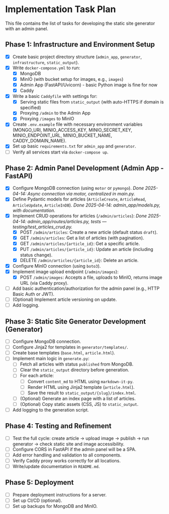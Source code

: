 # Implementation Task Plan

This file contains the list of tasks for developing the static site generator with an admin panel.

## Phase 1: Infrastructure and Environment Setup

*   [x] Create basic project directory structure (`admin_app`, `generator`, `infrastructure`, `static_output`).
*   [x] Write `docker-compose.yml` to run:
    *   [x] MongoDB
    *   [x] MinIO (with bucket setup for images, e.g., `images`)
    *   [x] Admin App (FastAPI/Uvicorn) - basic Python image is fine for now
    *   [x] Caddy
*   [x] Write a basic `Caddyfile` with settings for:
    *   [x] Serving static files from `static_output` (with auto-HTTPS if domain is specified)
    *   [x] Proxying `/admin` to the Admin App
    *   [x] Proxying `/images` to MinIO
*   [x] Create `.env.example` file with necessary environment variables (MONGO_URI, MINIO_ACCESS_KEY, MINIO_SECRET_KEY, MINIO_ENDPOINT_URL, MINIO_BUCKET_NAME, CADDY_DOMAIN_NAME).
*   [x] Set up basic `requirements.txt` for `admin_app` and `generator`.
*   [ ] Verify all services start via `docker-compose up`.

## Phase 2: Admin Panel Development (Admin App - FastAPI)

*   [x] Configure MongoDB connection (using `motor` or `pymongo`).
    _Done 2025-04-14: Async connection via motor, centralized in main.py._
*   [x] Define Pydantic models for articles (`ArticleCreate`, `ArticleRead`, `ArticleUpdate`, `ArticleInDB`).
    _Done 2025-04-14: admin_app/models.py, with documentation._
*   [x] Implement CRUD operations for articles (`/admin/articles`):
    _Done 2025-04-14: admin_app/routes/articles.py, tests — testing/test_articles_crud.py._
    *   [x] POST `/admin/articles`: Create a new article (default status `draft`).
    *   [x] GET `/admin/articles`: Get a list of articles (with pagination).
    *   [x] GET `/admin/articles/{article_id}`: Get a specific article.
    *   [x] PUT `/admin/articles/{article_id}`: Update an article (including status change).
    *   [x] DELETE `/admin/articles/{article_id}`: Delete an article.
*   [x] Configure MinIO connection (using `boto3`).
*   [x] Implement image upload endpoint (`/admin/images`):
    *   [x] POST `/admin/images`: Accepts a file, uploads to MinIO, returns image URL (via Caddy proxy).
*   [ ] Add basic authentication/authorization for the admin panel (e.g., HTTP Basic Auth or JWT).
*   [ ] (Optional) Implement article versioning on update.
*   [ ] Add logging.

## Phase 3: Static Site Generator Development (Generator)

*   [ ] Configure MongoDB connection.
*   [ ] Configure Jinja2 for templates in `generator/templates/`.
*   [ ] Create base templates (`base.html`, `article.html`).
*   [ ] Implement main logic in `generate.py`:
    *   [ ] Fetch all articles with status `published` from MongoDB.
    *   [ ] Clear the `static_output` directory before generation.
    *   [ ] For each article:
        *   [ ] Convert `content_md` to HTML using `markdown-it-py`.
        *   [ ] Render HTML using Jinja2 template (`article.html`).
        *   [ ] Save the result to `static_output/{slug}/index.html`.
    *   [ ] (Optional) Generate an index page with a list of articles.
    *   [ ] (Optional) Copy static assets (CSS, JS) to `static_output`.
*   [ ] Add logging to the generation script.

## Phase 4: Testing and Refinement

*   [ ] Test the full cycle: create article -> upload image -> publish -> run generator -> check static site and image accessibility.
*   [ ] Configure CORS in FastAPI if the admin panel will be a SPA.
*   [ ] Add error handling and validation to all components.
*   [ ] Verify Caddy proxy works correctly for all locations.
*   [ ] Write/update documentation in `README.md`.

## Phase 5: Deployment

*   [ ] Prepare deployment instructions for a server.
*   [ ] Set up CI/CD (optional).
*   [ ] Set up backups for MongoDB and MinIO.
